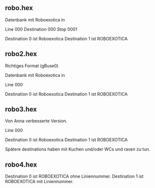 ## robo.hex
Datenbank mit Roboexotica in

Line 000
Destination 000
Stop 0001

Destination 0 ist Roboexotica
Destination 1 ist ROBOEXOTICA

## robo2.hex
Richtiges Format (gBuse0)

Datenbank mit Roboexotica in

Line 000

Destination 0 ist Roboexotica
Destination 1 ist ROBOEXOTICA

## robo3.hex
Von Anna verbesserte Version.

Line 000

Destination 0 ist Roboexotica
Destination 1 ist ROBOEXOTICA

Spätere destinations haben mit Kuchen und/oder WCs und raven zu tun.

## robo4.hex
Destination 0 ist ROBOEXOTICA ohne Liniennummer.
Destination 1 ist ROBOEXOTICA mit Liniennummer.